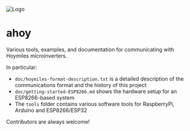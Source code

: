 ![Logo](https://github.com/grindylow/ahoy/blob/main/doc/logo1_small.png?raw=true)

# ahoy
Various tools, examples, and documentation for communicating with Hoymiles microinverters.

In particular:

* `doc/hoymiles-format-description.txt` is a detailed description of the communications format and the history of this project
* `doc/getting-started-ESP8266.md` shows the hardware setup for an ESP8266-based system
* The `tools` folder contains various software tools for RaspberryPi, Arduino and ESP8266/ESP32

Contributors are always welcome!
